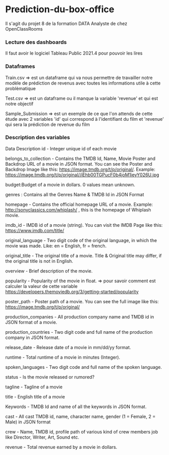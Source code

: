 # Prediction-du-box-office
Il s'agit du projet 8 de la formation DATA Analyste de chez OpenClassRooms

### Lecture des dashboards

Il faut avoir le logiciel Tableau Public 2021.4 pour pouvoir les lires

### Dataframes

Train.csv => est un dataframe qui va nous permettre de travailler notre modèle de prédiction de revenus avec toutes les informations utile à cette problèmatique

Test.csv => est un dataframe ou il manque la variable 'revenue' et qui est notre objectif 

Sample_Submission => est un exemple de ce que l'on attends de cette étude avec 2 variables 'id' qui correspond à l'identifiant du film et 'revenue' qui sera la prédiction de revenue du film
 


### Description des variables

Data Description id - Integer unique id of each movie

belongs_to_collection - Contains the TMDB Id, Name, Movie Poster and Backdrop URL of a movie in JSON format. You can see the Poster and Backdrop Image like this: https://image.tmdb.org/t/p/original/. Example: https://image.tmdb.org/t/p/original//iEhb00TGPucF0b4joM1ieyY026U.jpg

budget:Budget of a movie in dollars. 0 values mean unknown.

genres : Contains all the Genres Name & TMDB Id in JSON Format

homepage - Contains the official homepage URL of a movie. Example: http://sonyclassics.com/whiplash/ , this is the homepage of Whiplash movie.

imdb_id - IMDB id of a movie (string). You can visit the IMDB Page like this: https://www.imdb.com/title/

original_language - Two digit code of the original language, in which the movie was made. Like: en = English, fr = french.

original_title - The original title of a movie. Title & Original title may differ, if the original title is not in English.

overview - Brief description of the movie.

popularity - Popularity of the movie in float. => pour savoir comment est calculer la valeur de cette variable https://developers.themoviedb.org/3/getting-started/popularity

poster_path - Poster path of a movie. You can see the full image like this: https://image.tmdb.org/t/p/original/

production_companies - All production company name and TMDB id in JSON format of a movie.

production_countries - Two digit code and full name of the production company in JSON format.

release_date - Release date of a movie in mm/dd/yy format.

runtime - Total runtime of a movie in minutes (Integer).

spoken_languages - Two digit code and full name of the spoken language.

status - Is the movie released or rumored?

tagline - Tagline of a movie

title - English title of a movie

Keywords - TMDB Id and name of all the keywords in JSON format.

cast - All cast TMDB id, name, character name, gender (1 = Female, 2 = Male) in JSON format

crew - Name, TMDB id, profile path of various kind of crew members job like Director, Writer, Art, Sound etc.

revenue - Total revenue earned by a movie in dollars.
